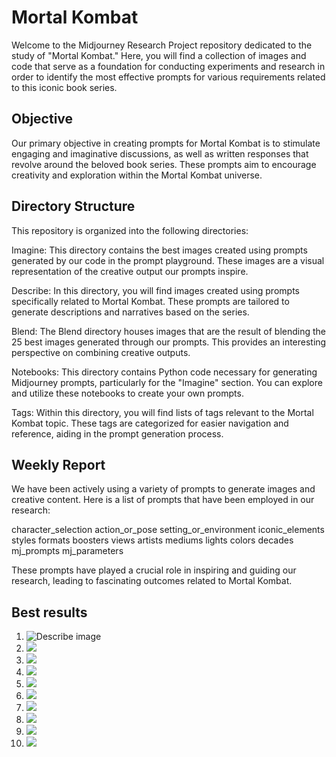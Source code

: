 # Mortal Kombat
Welcome to the Midjourney Research Project repository dedicated to the study of "Mortal Kombat." Here, you will find a collection of images and code that serve as a foundation for conducting experiments and research in order to identify the most effective prompts for various requirements related to this iconic book series.

## Objective
Our primary objective in creating prompts for Mortal Kombat is to stimulate engaging and imaginative discussions, as well as written responses that revolve around the beloved book series. These prompts aim to encourage creativity and exploration within the Mortal Kombat universe.

## Directory Structure
This repository is organized into the following directories:

Imagine: This directory contains the best images created using prompts generated by our code in the prompt playground. These images are a visual representation of the creative output our prompts inspire.

Describe: In this directory, you will find images created using prompts specifically related to Mortal Kombat. These prompts are tailored to generate descriptions and narratives based on the series.

Blend: The Blend directory houses images that are the result of blending the 25 best images generated through our prompts. This provides an interesting perspective on combining creative outputs.

Notebooks: This directory contains Python code necessary for generating Midjourney prompts, particularly for the "Imagine" section. You can explore and utilize these notebooks to create your own prompts.

Tags: Within this directory, you will find lists of tags relevant to the Mortal Kombat topic. These tags are categorized for easier navigation and reference, aiding in the prompt generation process.

## Weekly Report
We have been actively using a variety of prompts to generate images and creative content. Here is a list of prompts that have been employed in our research:

character_selection
action_or_pose
setting_or_environment
iconic_elements
styles
formats
boosters
views
artists
mediums
lights
colors
decades
mj_prompts
mj_parameters

These prompts have played a crucial role in inspiring and guiding our research, leading to fascinating outcomes related to Mortal Kombat.

## Best results

1. ![Describe image](Describe/mj_bO1_1iiJg2.png)
2. ![](Describe/mj_bO1_4s9Lo5.png)
3. ![](Describe/mj_bO1_6tm9I2.png)
4. ![](Describe/mj_bO1_HOlyp4.png)
5. ![](Imagine/mj_bO1_Bc1dE8.png)
6. ![](Imagine/mj_bO1_lBoYL7.png)
7. ![](Imagine/mj_bO1_ztuCS4.png)
8. ![](Imagine/mj_bO1_Jv9Y41.png)
9. ![](Imagine/mj_bO1_Ge7ZY6.png)
10. ![](Imagine/mj_bO1_gE5156.png)
